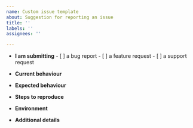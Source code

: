 ```yaml
---
name: Custom issue template
about: Suggestion for reporting an issue
title: ''
labels: ''
assignees: ''

---
```


- **I am submitting**
      - [ ] a bug report
      - [ ] a feature request
      - [ ] a support request

- **Current behaviour**

- **Expected behaviour**

- **Steps to reproduce**

- **Environment**

- **Additional details**
